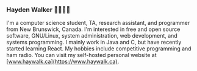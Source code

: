 ### Hayden Walker 💾🔧🌐🐧

I'm a computer science student, TA, research assistant, and programmer from New Brunswick, Canada. I'm interested in free and open source software, GNU/Linux, system administration, web development, and systems programming. I mainly work in Java and C, but have recently started learning React. My hobbies include competitive programming and ham radio. You can visit my self-hosted personal website at [www.haywalk.ca](https://www.haywalk.ca).
